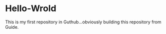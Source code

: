 # Hello-Wrold
This is my first repository in Guthub...obviously building this repository from Guide.
